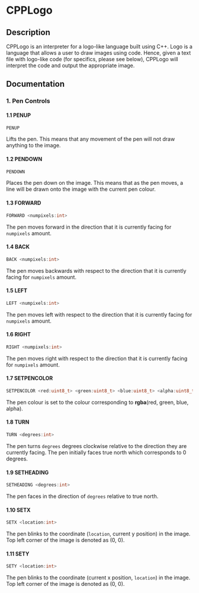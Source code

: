 <h1>CPPLogo</h1>
<h2>Description</h2>
<p>CPPLogo is an interpreter for a logo-like language built using C++. Logo is a language that allows a user to draw images using code. Hence, given a text file with logo-like code (for specifics, please see below), CPPLogo will interpret the code and output the appropriate image.</p>

<h2>Documentation</h2>

### 1. Pen Controls

#### 1.1 PENUP
```cpp
PENUP
```
Lifts the pen. This means that any movement of the pen will not draw anything to the image.

#### 1.2 PENDOWN
```cpp
PENDOWN
```
Places the pen down on the image. This means that as the pen moves, a line will be drawn onto the image with the current pen colour.

#### 1.3 FORWARD
```cpp
FORWARD <numpixels:int>
```
The pen moves forward in the direction that it is currently facing for `numpixels` amount.

#### 1.4 BACK
```cpp
BACK <numpixels:int>
```
The pen moves backwards with respect to the direction that it is currently facing for `numpixels` amount.

#### 1.5 LEFT
```cpp
LEFT <numpixels:int>
```
The pen moves left with respect to the direction that it is currently facing for `numpixels` amount.

#### 1.6 RIGHT
```cpp
RIGHT <numpixels:int>
```
The pen moves right with respect to the direction that it is currently facing for `numpixels` amount.

#### 1.7 SETPENCOLOR
```cpp
SETPENCOLOR <red:uint8_t> <green:uint8_t> <blue:uint8_t> <alpha:uint8_t>
```
The pen colour is set to the colour corresponding to **rgba**(red, green, blue, alpha).

#### 1.8 TURN
```cpp
TURN <degrees:int>
```
The pen turns `degrees` degrees clockwise relative to the direction they are currently facing. The pen initially faces true north which corresponds to 0 degrees.

#### 1.9 SETHEADING
```cpp
SETHEADING <degrees:int>
```
The pen faces in the direction of `degrees` relative to true north.

#### 1.10 SETX
```cpp
SETX <location:int>
```
The pen blinks to the coordinate (`location`, current y position) in the image. Top left corner of the image is denoted as (0, 0).

#### 1.11 SETY
```cpp
SETY <location:int>
```
The pen blinks to the coordinate (current x position, `location`) in the image. Top left corner of the image is denoted as (0, 0).
